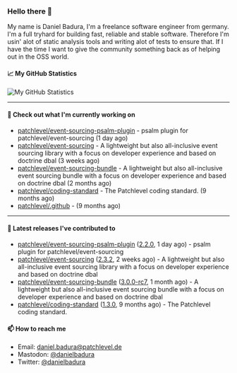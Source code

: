 ### Hello there 👋

My name is Daniel Badura, I'm a freelance software engineer from germany. I'm a full tryhard for building fast, reliable and stable software. 
Therefore I'm usin' alot of static analysis tools and writing alot of tests to ensure that. If I have the time I want to give the community something back as of helping out in the OSS world.

#### 📈 My GitHub Statistics

![My GitHub Statistics](https://github-readme-stats.vercel.app/api?username=DanielBadura&show_icons=true&count_private=true&hide_title=true)

---

#### 👷 Check out what I'm currently working on

- [patchlevel/event-sourcing-psalm-plugin](https://github.com/patchlevel/event-sourcing-psalm-plugin) - psalm plugin for patchlevel/event-sourcing (1 day ago)
- [patchlevel/event-sourcing](https://github.com/patchlevel/event-sourcing) - A lightweight but also all-inclusive event sourcing library with a focus on developer experience and based on doctrine dbal (3 weeks ago)
- [patchlevel/event-sourcing-bundle](https://github.com/patchlevel/event-sourcing-bundle) - A lightweight but also all-inclusive event sourcing bundle with a focus on developer experience and based on doctrine dbal (2 months ago)
- [patchlevel/coding-standard](https://github.com/patchlevel/coding-standard) - The Patchlevel coding standard. (9 months ago)
- [patchlevel/.github](https://github.com/patchlevel/.github) -  (9 months ago)

---

#### 🔭 Latest releases I've contributed to

- [patchlevel/event-sourcing-psalm-plugin](https://github.com/patchlevel/event-sourcing-psalm-plugin) ([2.2.0](https://github.com/patchlevel/event-sourcing-psalm-plugin/releases/tag/2.2.0), 1 day ago) - psalm plugin for patchlevel/event-sourcing
- [patchlevel/event-sourcing](https://github.com/patchlevel/event-sourcing) ([2.3.2](https://github.com/patchlevel/event-sourcing/releases/tag/2.3.2), 2 weeks ago) - A lightweight but also all-inclusive event sourcing library with a focus on developer experience and based on doctrine dbal
- [patchlevel/event-sourcing-bundle](https://github.com/patchlevel/event-sourcing-bundle) ([3.0.0-rc7](https://github.com/patchlevel/event-sourcing-bundle/releases/tag/3.0.0-rc7), 1 month ago) - A lightweight but also all-inclusive event sourcing bundle with a focus on developer experience and based on doctrine dbal
- [patchlevel/coding-standard](https://github.com/patchlevel/coding-standard) ([1.3.0](https://github.com/patchlevel/coding-standard/releases/tag/1.3.0), 9 months ago) - The Patchlevel coding standard.

#### 📫 How to reach me

- Email: [daniel.badura@patchlevel.de](mailto:daniel.badura@patchlevel.de)
- Mastodon: <a rel="me" href="https://phpc.social/@danielbadura">@danielbadura</a>
- Twitter: [@danielbadura](https://twitter.com/danielbadura)
